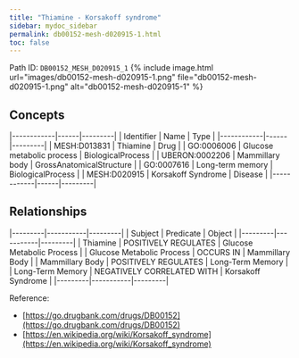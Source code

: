 ```yaml
---
title: "Thiamine - Korsakoff syndrome"
sidebar: mydoc_sidebar
permalink: db00152-mesh-d020915-1.html
toc: false 
---
```



Path ID: `DB00152_MESH_D020915_1`
{% include image.html url="images/db00152-mesh-d020915-1.png" file="db00152-mesh-d020915-1.png" alt="db00152-mesh-d020915-1" %}

## Concepts

|------------|------|---------|
| Identifier | Name | Type    |
|------------|------|---------|
| MESH:D013831 | Thiamine | Drug |
| GO:0006006 | Glucose metabolic process | BiologicalProcess |
| UBERON:0002206 | Mammillary body | GrossAnatomicalStructure |
| GO:0007616 | Long-term memory | BiologicalProcess |
| MESH:D020915 | Korsakoff Syndrome | Disease |
|------------|------|---------|

## Relationships

|---------|-----------|---------|
| Subject | Predicate | Object  |
|---------|-----------|---------|
| Thiamine | POSITIVELY REGULATES | Glucose Metabolic Process |
| Glucose Metabolic Process | OCCURS IN | Mammillary Body |
| Mammillary Body | POSITIVELY REGULATES | Long-Term Memory |
| Long-Term Memory | NEGATIVELY CORRELATED WITH | Korsakoff Syndrome |
|---------|-----------|---------|

Reference: 
  - [https://go.drugbank.com/drugs/DB00152](https://go.drugbank.com/drugs/DB00152)
  - [https://en.wikipedia.org/wiki/Korsakoff_syndrome](https://en.wikipedia.org/wiki/Korsakoff_syndrome)
